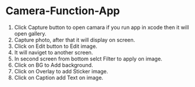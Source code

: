# Camera-Function-App
1. Click Capture button to open camara if you run app in xcode then it will open gallery.
2. Capture photo, after that it will display on screen.
3. Click on Edit button to Edit image.
4. It will naviget to another screen.
5. In second screen from bottom selct Filter to apply on image.
6. Click on BG to Add background.
7. Click on Overlay to add Sticker image.
8. Click on Caption add Text on image.
